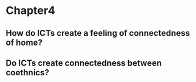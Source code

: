 # **Chapter4**

## How do ICTs create a feeling of connectedness of home?

## Do ICTs create connectedness between coethnics? 